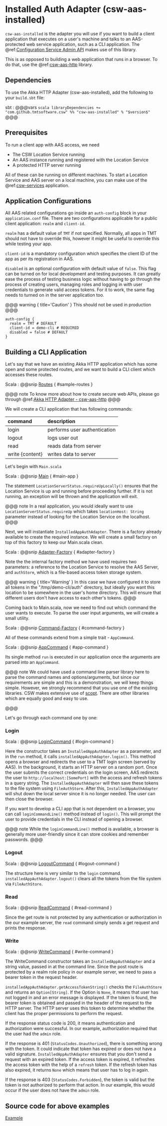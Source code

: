 # Installed Auth Adapter (csw-aas-installed)

`csw-aas-installed` is the adapter you will use if you want to build a client application that executes on a user's 
machine and talks to an AAS-protected web service application, such as a CLI application.
The @ref:[Configuration Service Admin API](../../services/config.md) makes use of this library.

This is as opposed to building a web application that runs in a browser.  To do that, use the 
@ref:[csw-aas-http](csw-aas-http.md) library.

## Dependencies

To use the Akka HTTP Adapter (csw-aas-installed), add the following to your `build.sbt` file:

sbt
:   @@@vars
    ```scala
    libraryDependencies += "com.github.tmtsoftware.csw" %% "csw-aas-installed" % "$version$"
    ```
    @@@

## Prerequisites

To run a client app with AAS access, we need

* The CSW Location Service running
* An AAS instance running and registered with the Location Service
* A protected HTTP server running

All of these can be running on different machines. To start a Location Service and AAS 
server on a local machine, you can make use of the @ref:[csw-services](../../apps/cswservices.md) application.


## Application Configurations

All AAS related configurations go inside an `auth-config` block in your `application.conf` file. There are two configurations 
applicable for a public client application: `realm` and `client-id`.

`realm` has a
default value of `TMT` if not specified. Normally, all apps in TMT should not have to override
this, however it might be useful to override this while testing your app.

`client-id` is a mandatory configuration which specifies the client ID of the app as per its registration
in AAS.

`disabled` is an optional configuration with default value of `false`. This flag can 
be turned on for local development and testing purposes. It can greatly ease 
the process of testing business logic without having to go through the process 
of creating users, managing roles and logging in with user credentials to 
generate valid access tokens. For it to work, the same flag needs to turned 
on in the server application too.

@@@ warning  { title='Caution' }
This should not be used in production
@@@

```hocon
auth-config {
  realm = TMT # DEFAULT
  client-id = demo-cli # REQUIRED
  disabled = false # DEFAULT
}
```

## Building a CLI Application

Let's say that we have an existing Akka HTTP application which has some open and 
some protected routes, and we want to build a CLI client which accesses these routes.

Scala
:   @@snip [Routes](../../../../../examples/src/main/scala/example/auth/installed/SampleRoutes.scala) { #sample-routes }

@@@ note
To know more about how to create secure web APIs, please go through 
@ref:[Akka HTTP Adapter - csw-aas-http](csw-aas-http.md)
@@@

We will create a CLI application that has following commands:

| command         | description                  |
| :-------------- | :--------------------------- |
| login           | performs user authentication |
| logout          | logs user out                |
| read            | reads data from server       |
| write {content} | writes data to server        |

Let's begin with `Main.scala`

Scala
:   @@snip [Main](../../../../../examples/src/main/scala/example/auth/installed/Main.scala) { #main-app }

The statement `LocationServerStatus.requireUpLocally()` ensures that the Location Service is up and running
before proceeding further. If it is not running, an exception will be thrown and the application will exit.

@@@ note
In a real application, you would ideally want to use `LocationServerStatus.requireUp` which takes
`locationHost: String` parameter instead of looking for the Location Service on the localhost. 
@@@

Next, we will instantiate `InstalledAppAuthAdapter`. There is a factory already available to create the 
required instance. We will create a small factory on top of this factory to keep our Main.scala clean.

Scala
:   @@snip [Adapter-Factory](../../../../../examples/src/main/scala/example/auth/installed/AdapterFactory.scala) { #adapter-factory }

Note the the internal factory method we have used requires two parameters: a reference to the Location Service
to resolve the AAS Server, and `authStore`, which is a file-based access token storage system.


@@@ warning { title='Warning' }
In this case we have configured it to store all tokens in the "/tmp/demo-cli/auth" 
directory, but ideally you want this location to be somewhere in the user's home directory.
This will ensure that different users don't have access to each other's tokens.
@@@

Coming back to Main.scala, now we need to find out which command the user wants to execute. To parse the
user input arguments, we will create a small utility.

Scala
:   @@snip [Command-Factory](../../../../../examples/src/main/scala/example/auth/installed/commands/CommandFactory.scala) { #command-factory }
 
All of these commands extend from a simple trait - `AppCommand`.

Scala
:   @@snip [AppCommand](../../../../../examples/src/main/scala/example/auth/installed/commands/AppCommand.scala) { #app-command }


Its single method `run` is executed in our application once the arguments are parsed into an `AppCommand`.

@@@ note
We could have used a command line parser library here to parse the command names and options/arguments, but since 
our requirements are simple and this is a demonstration, we will keep things simple. However, we 
strongly recommend that you use one of the existing libraries. CSW makes extensive use of 
[scopt](https://github.com/scopt/scopt). There are other libraries which are equally good and easy to use.

@@@

Let's go through each command one by one:

### Login

Scala
:   @@snip [LoginCommand](../../../../../examples/src/main/scala/example/auth/installed/commands/LoginCommand.scala) { #login-command }

Here the constructor takes an `InstalledAppAuthAdapter` as a parameter, and in the `run` method, 
it calls `installedAppAuthAdapter.login()`. This method opens a browser and redirects the user
to a TMT login screen (served by AAS). In the background, it starts an HTTP server
on a random port. Once the user submits the correct credentials on the login screen, AAS
redirects the user to `http://localhost:[SomePort]` with the access and refresh tokens in a
query string. The `InstalledAppAuthAdapter` will then save these tokens to the file system using 
`FileAuthStore`. After this, `InstalledAppAuthAdapter` will shut down the local server since it is
no longer needed. The user can then close the browser.

If you want to develop a CLI app that is not dependent on a browser, you can call
`loginCommandLine()` method instead of `login()`. This will prompt the user to provide credentials in the CLI 
instead of opening a browser.

@@@ note 
While the `loginCommandLine()` method is available, a browser is generally more
user-friendly since it can store cookies and remember passwords.
@@@

### Logout

Scala
:   @@snip [LogoutCommand](../../../../../examples/src/main/scala/example/auth/installed/commands/LogoutCommand.scala) { #logout-command }

The structure here is very similar to the `login` command. `installedAppAuthAdapter.logout()` 
clears all the tokens from the file system via `FileAuthStore`.

### Read

Scala
:   @@snip [ReadCommand](../../../../../examples/src/main/scala/example/auth/installed/commands/ReadCommand.scala) { #read-command }

Since the get route is not protected by any authentication or
authorization in the our example server, the `read` command simply sends a get request and prints the response.

### Write

Scala
:   @@snip [WriteCommand](../../../../../examples/src/main/scala/example/auth/installed/commands/WriteCommand.scala) { #write-command }

The WriteCommand constructor takes an `InstalledAppAuthAdapter` and a string value, passed in at the command line.
Since the post route is protected by a realm role policy in our example server, we need to pass a
bearer token in the request header. 

`installedAppAuthAdapter.getAccessTokenString()` checks the `FileAuthStore` and returns an `Option[String]`.
If the Option is `None`, it means that user has not logged in and an error message is displayed. If the token is 
found, the bearer token is obtained and passed in the header of the request to the HTTP server.  The HTTP server 
uses this token to determine whether the client has the proper permissions to perform the request.

If the response status code is 200, it means authentication and authorization were successful. In our example,
authorization required that the user had the `admin` role. 

If the response is 401 (`StatusCodes.Unauthorized`), there is something wrong with the token. 
It could indicate that token has expired or does not have a valid signature. 
`InstalledAppAuthAdapter` ensures that you don't send a request with an expired token.
If the access token is expired, it refreshes the access token with the help of a `refresh` token.
If the refresh token has also expired, it returns `None` which means that user has to log in again.

If the response is 403 (`StatusCodes.Forbidden`), the token is valid but the token is not authorized to 
perform that action. In our example, this would occur if the user does not have the `admin` role.

## Source code for above examples

[Example]($github.dir.base_url$/examples/src/main/scala/example/auth/installed)
